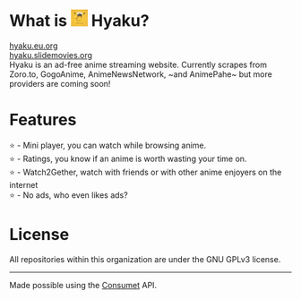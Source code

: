 # What is <img src="https://raw.githubusercontent.com/The-Hyaku-Project/.github/main/profile/logo.jpeg" style="height:30px;"> Hyaku?
[hyaku.eu.org](https://hyaku.eu.org)<br>
[hyaku.slidemovies.org](https://hyaku.slidemovies.org)<br>
Hyaku is an ad-free anime streaming website.
Currently scrapes from Zoro.to, GogoAnime, AnimeNewsNetwork, ~and AnimePahe~ but more providers are coming soon!

# Features
⭐️ - Mini player, you can watch while browsing anime.<br>
⭐️ - Ratings, you know if an anime is worth wasting your time on.<br>
⭐️ - Watch2Gether, watch with friends or with other anime enjoyers on the internet<br>
⭐️ - No ads, who even likes ads?<br>

# License
All repositories within this organization are under the GNU GPLv3 license.

---

Made possible using the [Consumet](https://github.com/consumet) API.
